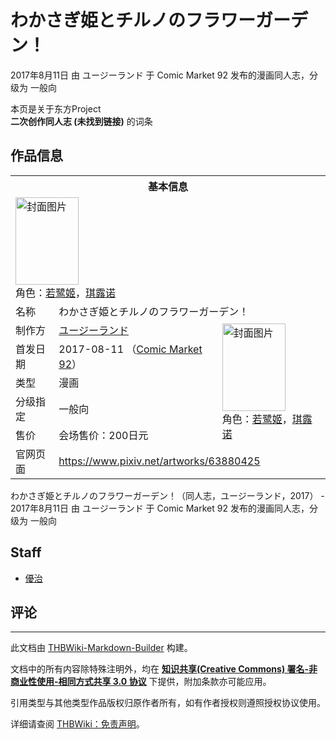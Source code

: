 # わかさぎ姫とチルノのフラワーガーデン！

<!-- source html: G:\repos\THBWiki-Markdown-Builder\THBWikiMarkdown\Temp\main\3\33\ns0%3A%E3%82%8F%E3%81%8B%E3%81%95%E3%81%8E%E5%A7%AB%E3%81%A8%E3%83%81%E3%83%AB%E3%83%8E%E3%81%AE%E3%83%95%E3%83%A9%E3%83%AF%E3%83%BC%E3%82%AC%E3%83%BC%E3%83%87%E3%83%B3%EF%BC%81.html -->

2017年8月11日 由 ユージーランド 于 Comic Market 92 发布的漫画同人志，分级为 一般向

本页是关于东方Project  
 **二次创作同人志 (未找到链接)** 的词条
## 作品信息

<table><tbody><tr><th colspan="3">基本信息</th></tr><tr><td class="cover-artwork-mobile" colspan="2"><a href="./文件-わかさぎ姫とチルノのフラワーガーデン！封面.jpg.md" class="image" title="封面图片"><img alt="封面图片" src="https://upload.thwiki.cc/thumb/3/32/%E3%82%8F%E3%81%8B%E3%81%95%E3%81%8E%E5%A7%AB%E3%81%A8%E3%83%81%E3%83%AB%E3%83%8E%E3%81%AE%E3%83%95%E3%83%A9%E3%83%AF%E3%83%BC%E3%82%AC%E3%83%BC%E3%83%87%E3%83%B3%EF%BC%81%E5%B0%81%E9%9D%A2.jpg/101px-%E3%82%8F%E3%81%8B%E3%81%95%E3%81%8E%E5%A7%AB%E3%81%A8%E3%83%81%E3%83%AB%E3%83%8E%E3%81%AE%E3%83%95%E3%83%A9%E3%83%AF%E3%83%BC%E3%82%AC%E3%83%BC%E3%83%87%E3%83%B3%EF%BC%81%E5%B0%81%E9%9D%A2.jpg" decoding="async" loading="lazy" width="101" height="140" srcset="https://upload.thwiki.cc/thumb/3/32/%E3%82%8F%E3%81%8B%E3%81%95%E3%81%8E%E5%A7%AB%E3%81%A8%E3%83%81%E3%83%AB%E3%83%8E%E3%81%AE%E3%83%95%E3%83%A9%E3%83%AF%E3%83%BC%E3%82%AC%E3%83%BC%E3%83%87%E3%83%B3%EF%BC%81%E5%B0%81%E9%9D%A2.jpg/152px-%E3%82%8F%E3%81%8B%E3%81%95%E3%81%8E%E5%A7%AB%E3%81%A8%E3%83%81%E3%83%AB%E3%83%8E%E3%81%AE%E3%83%95%E3%83%A9%E3%83%AF%E3%83%BC%E3%82%AC%E3%83%BC%E3%83%87%E3%83%B3%EF%BC%81%E5%B0%81%E9%9D%A2.jpg 1.5x, https://upload.thwiki.cc/thumb/3/32/%E3%82%8F%E3%81%8B%E3%81%95%E3%81%8E%E5%A7%AB%E3%81%A8%E3%83%81%E3%83%AB%E3%83%8E%E3%81%AE%E3%83%95%E3%83%A9%E3%83%AF%E3%83%BC%E3%82%AC%E3%83%BC%E3%83%87%E3%83%B3%EF%BC%81%E5%B0%81%E9%9D%A2.jpg/203px-%E3%82%8F%E3%81%8B%E3%81%95%E3%81%8E%E5%A7%AB%E3%81%A8%E3%83%81%E3%83%AB%E3%83%8E%E3%81%AE%E3%83%95%E3%83%A9%E3%83%AF%E3%83%BC%E3%82%AC%E3%83%BC%E3%83%87%E3%83%B3%EF%BC%81%E5%B0%81%E9%9D%A2.jpg 2x" data-file-width="871" data-file-height="1200"></a><div class="cover-char">角色：<a href="./若鹭姬.md" title="若鹭姬">若鹭姬</a>，<a href="./琪露诺.md" title="琪露诺">琪露诺</a></div></td>
</tr><tr><td class="label">名称</td><td colspan="2"> わかさぎ姫とチルノのフラワーガーデン！ </td></tr><tr><td class="label">制作方</td><td><a href="./ユージーランド.md" title="ユージーランド">ユージーランド</a></td><td class="cover-artwork" rowspan="5" style="min-width:140px;"><a href="./文件-わかさぎ姫とチルノのフラワーガーデン！封面.jpg.md" class="image" title="封面图片"><img alt="封面图片" src="https://upload.thwiki.cc/thumb/3/32/%E3%82%8F%E3%81%8B%E3%81%95%E3%81%8E%E5%A7%AB%E3%81%A8%E3%83%81%E3%83%AB%E3%83%8E%E3%81%AE%E3%83%95%E3%83%A9%E3%83%AF%E3%83%BC%E3%82%AC%E3%83%BC%E3%83%87%E3%83%B3%EF%BC%81%E5%B0%81%E9%9D%A2.jpg/101px-%E3%82%8F%E3%81%8B%E3%81%95%E3%81%8E%E5%A7%AB%E3%81%A8%E3%83%81%E3%83%AB%E3%83%8E%E3%81%AE%E3%83%95%E3%83%A9%E3%83%AF%E3%83%BC%E3%82%AC%E3%83%BC%E3%83%87%E3%83%B3%EF%BC%81%E5%B0%81%E9%9D%A2.jpg" decoding="async" loading="lazy" width="101" height="140" srcset="https://upload.thwiki.cc/thumb/3/32/%E3%82%8F%E3%81%8B%E3%81%95%E3%81%8E%E5%A7%AB%E3%81%A8%E3%83%81%E3%83%AB%E3%83%8E%E3%81%AE%E3%83%95%E3%83%A9%E3%83%AF%E3%83%BC%E3%82%AC%E3%83%BC%E3%83%87%E3%83%B3%EF%BC%81%E5%B0%81%E9%9D%A2.jpg/152px-%E3%82%8F%E3%81%8B%E3%81%95%E3%81%8E%E5%A7%AB%E3%81%A8%E3%83%81%E3%83%AB%E3%83%8E%E3%81%AE%E3%83%95%E3%83%A9%E3%83%AF%E3%83%BC%E3%82%AC%E3%83%BC%E3%83%87%E3%83%B3%EF%BC%81%E5%B0%81%E9%9D%A2.jpg 1.5x, https://upload.thwiki.cc/thumb/3/32/%E3%82%8F%E3%81%8B%E3%81%95%E3%81%8E%E5%A7%AB%E3%81%A8%E3%83%81%E3%83%AB%E3%83%8E%E3%81%AE%E3%83%95%E3%83%A9%E3%83%AF%E3%83%BC%E3%82%AC%E3%83%BC%E3%83%87%E3%83%B3%EF%BC%81%E5%B0%81%E9%9D%A2.jpg/203px-%E3%82%8F%E3%81%8B%E3%81%95%E3%81%8E%E5%A7%AB%E3%81%A8%E3%83%81%E3%83%AB%E3%83%8E%E3%81%AE%E3%83%95%E3%83%A9%E3%83%AF%E3%83%BC%E3%82%AC%E3%83%BC%E3%83%87%E3%83%B3%EF%BC%81%E5%B0%81%E9%9D%A2.jpg 2x" data-file-width="871" data-file-height="1200"></a><div class="cover-char">角色：<a href="./若鹭姬.md" title="若鹭姬">若鹭姬</a>，<a href="./琪露诺.md" title="琪露诺">琪露诺</a></div></td>
</tr><tr><td class="label">首发日期</td><td>2017-08-11&#160;（<a href="/展会作品列表?e=Comic+Market%2392">Comic Market 92</a>）</td></tr><tr><td class="label">类型</td><td>漫画</td></tr><tr><td class="label">分级指定</td><td>一般向</td></tr><tr><td class="label">售价</td><td>会场售价：200日元</td></tr>
<tr><td class="label">官网页面</td><td colspan="2"><a rel="nofollow" class="external free" href="https://www.pixiv.net/artworks/63880425">https://www.pixiv.net/artworks/63880425</a></td></tr></tbody></table>

わかさぎ姫とチルノのフラワーガーデン！（同人志，ユージーランド，2017） - 2017年8月11日 由 ユージーランド 于 Comic Market 92 发布的漫画同人志，分级为 一般向
## Staff
- [優治](./優治.md)

## 评论




---

此文档由 [THBWiki-Markdown-Builder](https://github.com/Delsin-Yu/THBWiki-Markdown-Builder) 构建。

文档中的所有内容除特殊注明外，均在 [**知识共享(Creative Commons) 署名-非商业性使用-相同方式共享 3.0 协议**](https://creativecommons.org/licenses/by-sa/3.0/deed.zh-hans) 下提供，附加条款亦可能应用。

引用类型与其他类型作品版权归原作者所有，如有作者授权则遵照授权协议使用。

详细请查阅 [THBWiki：免责声明](https://thbwiki.cc/THBWiki:%E5%85%8D%E8%B4%A3%E5%A3%B0%E6%98%8E)。

